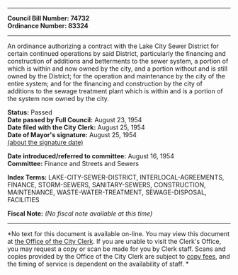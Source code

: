 * * * * *  
  
**Council Bill Number: [](#h0)[](#h2)74732**   
**Ordinance Number: 83324**  
  
* * * * *  
  
An ordinance authorizing a contract with the Lake City Sewer District for certain continued operations by said District, particularly the financing and construction of additions and betterments to the sewer system, a portion of which is within and now owned by the city, and a portion without and is still owned by the District; for the operation and maintenance by the city of the entire system; and for the financing and construction by the city of additions to the sewage treatment plant which is within and is a portion of the system now owned by the city.  
  
**Status:** Passed   
**Date passed by Full Council:** August 23, 1954   
**Date filed with the City Clerk:** August 25, 1954   
**Date of Mayor's signature:** August 25, 1954   
[(about the signature date)](/~public/approvaldate.htm)   
  
  
**Date introduced/referred to committee:** August 16, 1954   
**Committee:** Finance and Streets and Sewers   
  
**Index Terms:** LAKE-CITY-SEWER-DISTRICT, INTERLOCAL-AGREEMENTS, FINANCE, STORM-SEWERS, SANITARY-SEWERS, CONSTRUCTION, MAINTENANCE, WASTE-WATER-TREATMENT, SEWAGE-DISPOSAL, FACILITIES  
  
**Fiscal Note:** *(No fiscal note available at this time)*  
  
* * * * *  
  
*No text for this document is available on-line. You may view this document at [the Office of the City Clerk](http://www.seattle.gov/leg/clerk/contactUs.htm). If you are unable to visit the Clerk's Office, you may request a copy or scan be made for you by Clerk staff. Scans and copies provided by the Office of the City Clerk are subject to [copy fees](http://clerk.seattle.gov/~public/clerkfees.htm), and the timing of service is dependent on the availability of staff. *  
  
  
